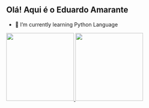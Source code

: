 ## Olá! Aqui é o Eduardo Amarante

- 🌱 I’m currently learning Python Language

<div>
  <a href="https://beacons.ai/EduardoAmarante">
    <img height="180em" src="https://github-readme-stats.vercel.app/api?username=EduardoAmarante&show_icons=true&theme=dracula&include_all_commits=true&count_private=true"/>
    <img height="180em" src="https://github-readme-stats.vercel.app/api/top-langs/?username=EduardoAmarante&layout=compact&langs_count=16&theme=dracula"/>
</div>
